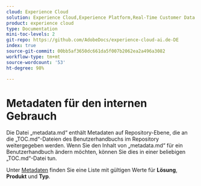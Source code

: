 ```yaml
---
cloud: Experience Cloud
solution: Experience Cloud,Experience Platform,Real-Time Customer Data Platform
product: experience cloud
type: Documentation
mini-toc-levels: 2
git-repo: https://github.com/AdobeDocs/experience-cloud-ai.de-DE
index: true
source-git-commit: 00bb5af3650dc661da5f007b2062ea2a496a3082
workflow-type: tm+mt
source-wordcount: '53'
ht-degree: 98%

---
```



# Metadaten für den internen Gebrauch

Die Datei „metadata.md“ enthält Metadaten auf Repository-Ebene, die an die „TOC.md“-Dateien des Benutzerhandbuchs im Repository weitergegeben werden. Wenn Sie den Inhalt von „metadata.md“ für ein Benutzerhandbuch ändern möchten, können Sie dies in einer beliebigen „TOC.md“-Datei tun.

Unter [Metadaten](https://experienceleague.adobe.com/docs/authoring-guide-exl/using/editing/user-guide-setup/metadata.html?lang=de) finden Sie eine Liste mit gültigen Werte für **Lösung**, **Produkt** und **Typ**.

